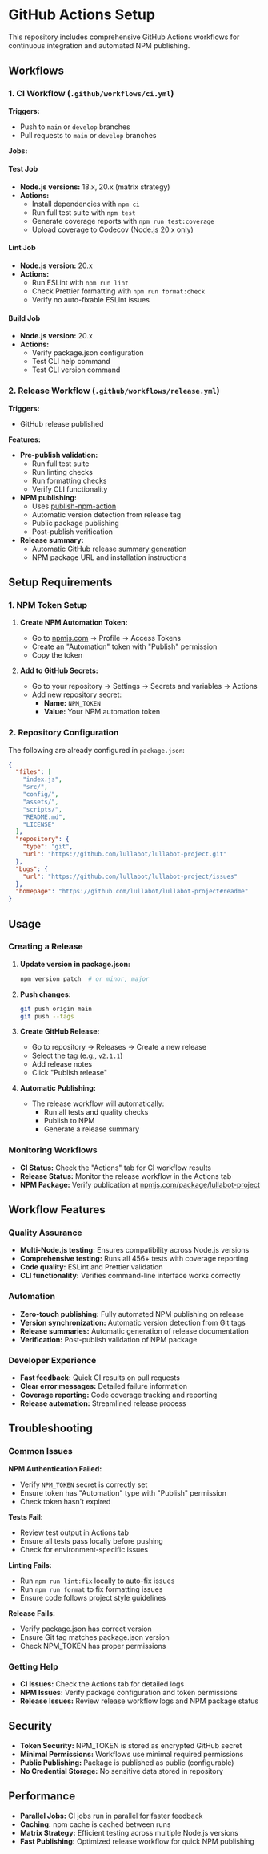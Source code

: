 # GitHub Actions Setup

This repository includes comprehensive GitHub Actions workflows for continuous integration and automated NPM publishing.

## Workflows

### 1. CI Workflow (`.github/workflows/ci.yml`)

**Triggers:**
- Push to `main` or `develop` branches
- Pull requests to `main` or `develop` branches

**Jobs:**

#### Test Job
- **Node.js versions:** 18.x, 20.x (matrix strategy)
- **Actions:**
  - Install dependencies with `npm ci`
  - Run full test suite with `npm test`
  - Generate coverage reports with `npm run test:coverage`
  - Upload coverage to Codecov (Node.js 20.x only)

#### Lint Job
- **Node.js version:** 20.x
- **Actions:**
  - Run ESLint with `npm run lint`
  - Check Prettier formatting with `npm run format:check`
  - Verify no auto-fixable ESLint issues

#### Build Job
- **Node.js version:** 20.x
- **Actions:**
  - Verify package.json configuration
  - Test CLI help command
  - Test CLI version command

### 2. Release Workflow (`.github/workflows/release.yml`)

**Triggers:**
- GitHub release published

**Features:**
- **Pre-publish validation:**
  - Run full test suite
  - Run linting checks
  - Run formatting checks
  - Verify CLI functionality
- **NPM publishing:**
  - Uses [publish-npm-action](https://github.com/marketplace/actions/publish-npm-package-on-release)
  - Automatic version detection from release tag
  - Public package publishing
  - Post-publish verification
- **Release summary:**
  - Automatic GitHub release summary generation
  - NPM package URL and installation instructions

## Setup Requirements

### 1. NPM Token Setup

1. **Create NPM Automation Token:**
   - Go to [npmjs.com](https://www.npmjs.com) → Profile → Access Tokens
   - Create an "Automation" token with "Publish" permission
   - Copy the token

2. **Add to GitHub Secrets:**
   - Go to your repository → Settings → Secrets and variables → Actions
   - Add new repository secret:
     - **Name:** `NPM_TOKEN`
     - **Value:** Your NPM automation token

### 2. Repository Configuration

The following are already configured in `package.json`:

```json
{
  "files": [
    "index.js",
    "src/",
    "config/",
    "assets/",
    "scripts/",
    "README.md",
    "LICENSE"
  ],
  "repository": {
    "type": "git",
    "url": "https://github.com/lullabot/lullabot-project.git"
  },
  "bugs": {
    "url": "https://github.com/lullabot/lullabot-project/issues"
  },
  "homepage": "https://github.com/lullabot/lullabot-project#readme"
}
```

## Usage

### Creating a Release

1. **Update version in package.json:**
   ```bash
   npm version patch  # or minor, major
   ```

2. **Push changes:**
   ```bash
   git push origin main
   git push --tags
   ```

3. **Create GitHub Release:**
   - Go to repository → Releases → Create a new release
   - Select the tag (e.g., `v2.1.1`)
   - Add release notes
   - Click "Publish release"

4. **Automatic Publishing:**
   - The release workflow will automatically:
     - Run all tests and quality checks
     - Publish to NPM
     - Generate a release summary

### Monitoring Workflows

- **CI Status:** Check the "Actions" tab for CI workflow results
- **Release Status:** Monitor the release workflow in the Actions tab
- **NPM Package:** Verify publication at [npmjs.com/package/lullabot-project](https://www.npmjs.com/package/lullabot-project)

## Workflow Features

### Quality Assurance
- **Multi-Node.js testing:** Ensures compatibility across Node.js versions
- **Comprehensive testing:** Runs all 456+ tests with coverage reporting
- **Code quality:** ESLint and Prettier validation
- **CLI functionality:** Verifies command-line interface works correctly

### Automation
- **Zero-touch publishing:** Fully automated NPM publishing on release
- **Version synchronization:** Automatic version detection from Git tags
- **Release summaries:** Automatic generation of release documentation
- **Verification:** Post-publish validation of NPM package

### Developer Experience
- **Fast feedback:** Quick CI results on pull requests
- **Clear error messages:** Detailed failure information
- **Coverage reporting:** Code coverage tracking and reporting
- **Release automation:** Streamlined release process

## Troubleshooting

### Common Issues

**NPM Authentication Failed:**
- Verify `NPM_TOKEN` secret is correctly set
- Ensure token has "Automation" type with "Publish" permission
- Check token hasn't expired

**Tests Fail:**
- Review test output in Actions tab
- Ensure all tests pass locally before pushing
- Check for environment-specific issues

**Linting Fails:**
- Run `npm run lint:fix` locally to auto-fix issues
- Run `npm run format` to fix formatting issues
- Ensure code follows project style guidelines

**Release Fails:**
- Verify package.json has correct version
- Ensure Git tag matches package.json version
- Check NPM_TOKEN has proper permissions

### Getting Help

- **CI Issues:** Check the Actions tab for detailed logs
- **NPM Issues:** Verify package configuration and token permissions
- **Release Issues:** Review release workflow logs and NPM package status

## Security

- **Token Security:** NPM_TOKEN is stored as encrypted GitHub secret
- **Minimal Permissions:** Workflows use minimal required permissions
- **Public Publishing:** Package is published as public (configurable)
- **No Credential Storage:** No sensitive data stored in repository

## Performance

- **Parallel Jobs:** CI jobs run in parallel for faster feedback
- **Caching:** npm cache is cached between runs
- **Matrix Strategy:** Efficient testing across multiple Node.js versions
- **Fast Publishing:** Optimized release workflow for quick NPM publishing
